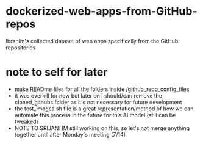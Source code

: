 # dockerized-web-apps-from-GitHub-repos
Ibrahim's collected dataset of web apps specifically from the GitHub repositories

# note to self for later
- make READme files for all the folders inside /github_repo_config_files
- it was overkill for now but later on I should/can remove the cloned_githubs folder as it's not necessary for future development
- the test_images.sh file is a great representation/method of how we can automate this process in the future for this AI model (still can be tweaked)
- NOTE TO SRIJAN: IM still working on this, so let's not merge anything together until after Monday's meeting (7/14)